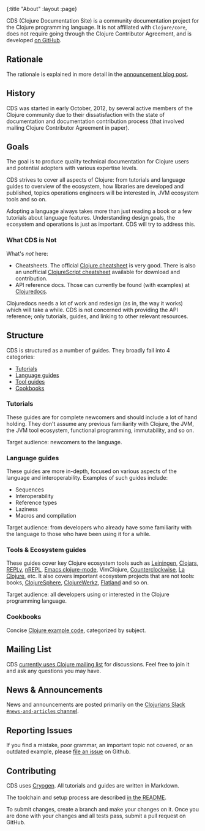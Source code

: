 {:title "About"
 :layout :page}

CDS (Clojure Documentation Site) is a community documentation project for the Clojure programming language. It is not affiliated with
`Clojure/core`, does not require going through the Clojure Contributor Agreement, and is developed [on GitHub](https://github.com/clojure-doc/clojure-doc.github.io).

## Rationale

The rationale is explained in more detail in the [announcement blog post](http://blog.clojurewerkz.org/blog/2012/10/10/announcing-a-new-clojure-documentation-project/).

## History

CDS was started in early October, 2012, by several active members of the Clojure community due to their dissatisfaction
with the state of documentation and documentation contribution process (that involved mailing Clojure Contributor Agreement in paper).


## Goals

The goal is to produce quality technical documentation for Clojure users and potential adopters with various expertise levels.

CDS strives to cover all aspects of Clojure: from tutorials and language guides to overview of the ecosystem, how
libraries are developed and published, topics operations engineers will be interested in, JVM ecosystem tools
and so on.

Adopting a language always takes more than just reading a book or a few tutorials about language features. Understanding
design goals, the ecosystem and operations is just as important. CDS will try to address this.


### What CDS is Not

What's *not* here:

  * Cheatsheets. The official [Clojure cheatsheet](http://clojure.org/cheatsheet) is very good.  There is also an unofficial [ClojureScript cheatsheet](https://github.com/fogus/clojurescript-cheatsheet) available for download and contribution.
  * API reference docs. Those can currently be found (with examples) at [Clojuredocs](http://clojuredocs.org/).

Clojuredocs needs a lot of work and redesign (as in, the way it works) which will take a while. CDS is not concerned with providing the API reference;
only tutorials, guides, and linking to other relevant resources.



## Structure

CDS is structured as a number of guides. They broadly fall into 4 categories:

  * [Tutorials](content/#clojure_tutorials)
  * [Language guides](content/#clojure_language_guides)
  * [Tool guides](content/#the_clojure_ecosystem)
  * [Cookbooks](content/#cookbooks)


### Tutorials

These guides are for complete newcomers and should include a lot of hand holding. They don't assume any
previous familiarity with Clojure, the JVM, the JVM tool ecosystem, functional programming, immutability, and so on.

Target audience: newcomers to the language.


### Language guides

These guides are more in-depth, focused on various aspects of the language and interoperability.
Examples of such guides include:

  * Sequences
  * Interoperability
  * Reference types
  * Laziness
  * Macros and compilation

Target audience: from developers who already have some familiarity with the language to those who have been using it for
a while.


### Tools & Ecosystem guides

These guides cover key Clojure ecosystem tools such as [Leiningen](http://leiningen.org), [Clojars](http://clojars.org), [REPLy](https://github.com/trptcolin/reply),
[nREPL](https://github.com/clojure/tools.nrepl), [Emacs clojure-mode](https://github.com/technomancy/clojure-mode), VimClojure, [Counterclockwise](https://code.google.com/p/counterclockwise/), [La Clojure](http://plugins.jetbrains.com/plugin?pluginId=4050), etc. It also covers important ecosystem projects that are not tools: books,
[ClojureSphere](http://www.clojuresphere.com/), [ClojureWerkz](http://clojurewerkz.org/), [Flatland](https://github.com/flatland) and so on.

Target audience: all developers using or interested in the Clojure programming language.



### Cookbooks

Concise [Clojure example code](content/#cookbooks), categorized by subject.



## Mailing List

CDS [currently uses Clojure mailing list](https://groups.google.com/group/clojure) for discussions. Feel free to join it and ask any questions you may have.


## News & Announcements

News and announcements are posted primarily on the [Clojurians Slack `#news-and-articles` channel](https://clojurians.slack.com/archives/C8NUSGWG6).



## Reporting Issues

If you find a mistake, poor grammar, an important topic not covered, or an outdated example, please [file an issue](https://github.com/clojure-doc/clojure-doc.github.io/issues) on Github.


## Contributing

CDS uses [Cryogen](http://cryogenweb.org/). All tutorials and guides are written in Markdown.

The toolchain and setup process are described [in the README](https://github.com/clojure-doc/clojure-doc.github.io/blob/main/README.md#toolchain).

To submit changes, create a branch and make your changes on it. Once you are done with your changes and all tests pass, submit a pull request
on GitHub.
